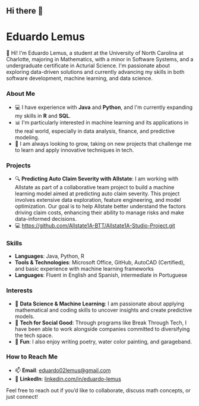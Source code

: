 ## Hi there 👋


# Eduardo Lemus

👋 Hi! I'm Eduardo Lemus, a student at the University of North Carolina at Charlotte, majoring in Mathematics, with a minor in Software Systems, and a undergraduate certificate in Acturial Science. I'm passionate about exploring data-driven solutions and currently advancing my skills in both software development, machine learning, and data science.

### About Me

- 💻 I have experience with **Java** and **Python**, and I'm currently expanding my skills in **R** and **SQL**.
- 📊 I'm particularly interested in machine learning and its applications in the real world, especially in data analysis, finance, and predictive modeling.
- 🌱 I am always looking to grow, taking on new projects that challenge me to learn and apply innovative techniques in tech.

### Projects

- 🔍 **Predicting Auto Claim Severity with Allstate**: I am working with Allstate as part of a collaborative team project to build a machine learning model aimed at predicting auto claim severity. This project involves extensive data exploration, feature engineering, and model optimization. Our goal is to help Allstate better understand the factors driving claim costs, enhancing their ability to manage risks and make data-informed decisions.
- 💻 https://github.com/Allstate1A-BTT/Allstate1A-Studio-Project.git

### Skills

- **Languages**: Java, Python, R 
- **Tools & Technologies**: Microsoft Office, GitHub, AutoCAD (Certified), and basic experience with machine learning frameworks
- **Languages**: Fluent in English and Spanish, intermediate in Portuguese

### Interests

- 🔢 **Data Science & Machine Learning**: I am passionate about applying mathematical and coding skills to uncover insights and create predictive models.
- 💼 **Tech for Social Good**: Through programs like Break Through Tech, I have been able to work alongside companies committed to diversifying the tech space.
- 💼 **Fun**: I also enjoy writing poetry, water color painting, and garageband. 

### How to Reach Me

- 📫 **Email**: [eduardo02lemus@gmail.com](mailto:eduardo02lemus@gmail.com)  
- 💼 **LinkedIn**: [linkedin.com/in/eduardo-lemus](https://www.linkedin.com/in/eduardo-lemus-223fff/)

Feel free to reach out if you’d like to collaborate, discuss math concepts, or just connect!


